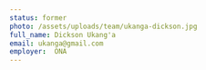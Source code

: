 ```yaml
---
status: former
photo: /assets/uploads/team/ukanga-dickson.jpg
full_name: Dickson Ukang'a
email: ukanga@gmail.com
employer:  ONA
---
```

